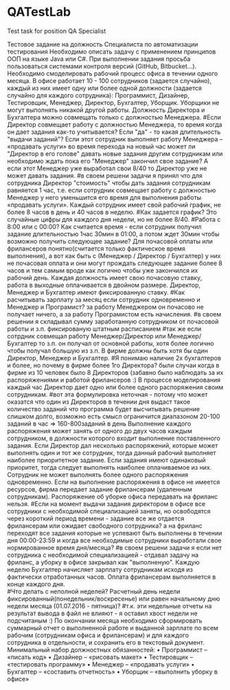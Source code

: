 # QATestLab
Test task for position QA Specialist

Тестовое задание на должность Специалиста по автоматизации тестирования
Необходимо описать задачу с применением принципов ООП на языке Java или C#.
При выполнении задания просьба пользоваться системами контроля версий (GitHub, Bitbucket…).
Необходимо смоделировать рабочий процесс офиса в течении одного месяца.
В офисе работает 10 - 100 сотрудников (задается случайно), каждый из них имеет одну или более одной должности (задается случайно для каждого сотрудника): Программист, Дизайнер, Тестировщик, Менеджер, Директор, Бухгалтер, Уборщик. Уборщики не могут выполнять никакой другой работы. Должность Директора и Бухгалтера можно совмещать только с должностью Менеджера. 
#Если Директор совмещает работу с должностью Менеджера, то время когда он дает задания как-то учитывается? Если "да" - то какая длительность "выдачи заданий"? Если этот сотрудник выполняет работу Менеджера – «продавать услуги» во время перехода на новый час может ли "Директор в его голове" давать новые задания другим сотрудникам или необходимо ждать пока его "Менеджер" закончил свое задание? А если этот Менеджер уже выработал свои 8/40 то Директор уже не может давать задания.
#в своем решени задачи я принял что для сотрудника Директор "стоимость" чтобы дать задания сотрудникам равняется 1 час, т.е. если сотрудник совмещает работу с должностью Менеджер у него уменьшится его время для выполнения работы «продавать услуги».
Каждый сотрудник имеет свой рабочий график, не более 8 часов в день и 40 часов в неделю. 
#Как задается график? Это случайные цифры для каждого дня недели, но не более 8/40. 
#Работа с 8:00 или с 00:00? Как считается время - если сотрудник получил задание длительностью 1час 30мин в 01:00, а потом ждет 30мин чтобы возможно получить следующее задание? Для почасовой оплаты или фрилансеров понятно(считается только фактическое время выполнения), а вот как быть с (Менеджер / Директор / Бухгалтер) у них не почасовая оплата и они могут прождать следующее задание более 8 часов и тем самым вроде как логично чтобы уже закончился их рабочий день.
Каждая должность имеет свою почасовую ставку, работа в выходные оплачивается в двойном размере. Директор, Менеджер и Бухгалтер имеют фиксированную ставку.
#Как расчитывать зарплату за месяц если сотрудник одновременно и Менеджер и Програмист? за работу Менеджером он почасово не получает ничего, а за работу Програмистом есть начисления. 
#в своем решении я складывал сумму заработанную сотрудником от почасовой работы и з.п. фиксированую штатным расписанием
#так же если сотрдник совмещал работу Менеджер/Директор или Менеджер/Бухгалтер то з.п. он получал от основной работы, хотя более логично чтобы получал большую из з.п. 
В фирме должны быть хотя бы один Директор, Менеджер и Бухгалтер.
#Я понимаю наличие 2х бухгалтеров и более, но почему в фирме более 1го Директора? были случаи когда в фирме из 10 человек было 8 Директоров (забавно было наблюдать за их распоряжениями и работой фрилансеров :)
В процессе моделирования каждый час Директор дает одно или более одного распоряжения своим сотрудникам.
#вот эта формулировка неточная - потому что может оказатся что один из Директоров в течении дня выдаст такое количество заданий что программа будет высчитывать решение слишком долго, возможно есть смысл ограничится диапазоном 20-100 заданий в час => 160-800заданий в день
Выполнение каждого распоряжения может занять от одного до двух часов каждым сотрудником, в должности которого входит выполнение поставленного задания. Если Директор дал несколько распоряжений, которые может выполнять один и тот же сотрудник, тогда данный рабочий выполняет наиболее приоритетное задание. Если задания имеют одинаковый приоритет, тогда следует выполнять наиболее оплачиваемое из них. Сотрудник не может выполнять более одного распоряжения одновременно.
Если на выполнение распоряжения в офисе не имеется ресурсов, фирма передает задание фрилансерам (удаленным сотрудникам). Распоряжение об уборке офиса передавать на фриланс нельзя. 
#Если на момент выдачи задания директором в офисе все сотрудники с необходимой специализацией заняты, но освободятся через короткий период времени - задание все же отдается фрилансерам или ожидает свободного сотрудника? а на фриланс переходят все задания которые не успевают быть выполнены в течении дня 00:00-23:59 и когда все необходимые сотрудники выработали свое нормированное время дня/месяца?
#в своем решени задачи я если нет сотрудника с необходимой специализацией - отдавал задачу на фриланс, а уборку в офисе закрывал как "выполненую".
Каждую неделю Бухгалтер начисляет зарплату сотрудникам исходя из фактически отработанных часов. Оплата фрилансерам выполняется в конце каждого дня.  
#Что делать с неполной неделей? Расчетный день недели фиксированный(понедельник/воскресенье) или равен начальному дню недели месяца (01.07.2016 - пятница)?
#т.к. эти недельные отчеты на результат вывода в файл не влияют - я оставил хвост недели не подсчитаным :)
По окончании месяца необходимо сформировать суммарный отчет о выполненной работе и выданной зарплате по всем рабочим (сотрудникам офиса и фрилансерам) и для каждого сотрудника в отдельности, и сохранить его в текстовый документ.
Минимальный набор должностных обязанностей:
•	Программист – «писать код»
•	Дизайнер – «рисовать макет»
•	Тестировщик – «тестировать программу»
•	Менеджер – «продавать услуги»
•	Бухгалтер – «составить отчетность»
•	Уборщик – «выполнить уборку в офисе»
